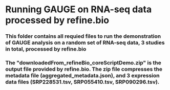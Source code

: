# Running GAUGE on RNA-seq data processed by refine.bio
### This folder contains all requied files to run the demonstration of GAUGE analysis on a random set of RNA-seq data, 3 studies in total, processed by refine.bio
### The "downloadedFrom_refineBio_coreScriptDemo.zip" is the output file provided by refine.bio. The zip file compresses the metadata file (aggregated_metadata.json), and 3 expression data files (SRP228531.tsv, SRP055410.tsv, SRP090296.tsv).

